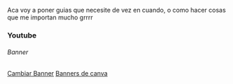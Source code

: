 Aca voy a poner guias que necesite de vez en cuando, o como hacer cosas que me importan mucho grrrr

### Youtube 
###### Banner
[Cambiar Banner](https://studio.youtube.com/channel/UC6u4HsXy_mKJ0tRIuPyfWmA/editing/images)
[Banners de canva](https://www.canva.com/templates/?query=banner)
